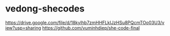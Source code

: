 # vedong-shecodes
https://drive.google.com/file/d/18kylhb7zmHHFLkIJzHSu8PQcmTOo03U3/view?usp=sharing
https://github.com/vuminhdiep/she-code-final
